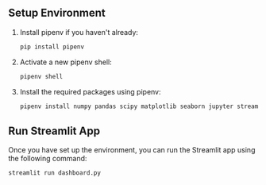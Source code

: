 ## Setup Environment

1. Install pipenv if you haven't already:
    ```bash
    pip install pipenv
    ```

2. Activate a new pipenv shell:
    ```bash
    pipenv shell
    ```

3. Install the required packages using pipenv:
    ```bash
    pipenv install numpy pandas scipy matplotlib seaborn jupyter streamlit babel
    ```

## Run Streamlit App

Once you have set up the environment, you can run the Streamlit app using the following command:

```bash
streamlit run dashboard.py
